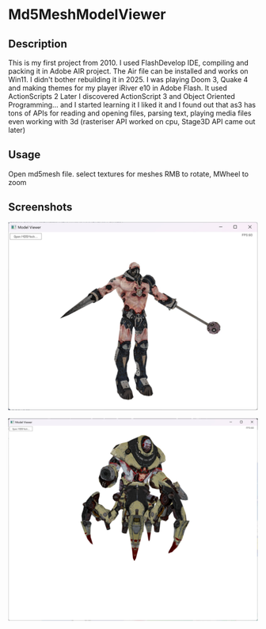 # Md5MeshModelViewer
## Description
This is my first project from 2010. I used FlashDevelop IDE, compiling and packing it in Adobe AIR project. The Air file can be installed and works on Win11. I didn't bother rebuilding it in 2025.
I was playing Doom 3, Quake 4 and making themes for my player iRiver e10 in Adobe Flash. It used ActionScripts 2
Later I discovered ActionScript 3 and Object Oriented Programming... and I started learning it
I liked it and I found out that as3 has tons of APIs for reading and opening files, parsing text, playing media files even working with 3d (rasteriser API worked on cpu, Stage3D API came out later)

## Usage
Open md5mesh file. select textures for meshes
RMB to rotate, MWheel to zoom

## Screenshots
![](screenshots/berserker.jpeg)

![](screenshots/macron.jpeg)
